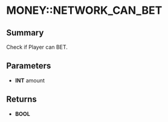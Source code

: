 # MONEY::NETWORK_CAN_BET

## Summary
Check if Player can BET.

## Parameters
* **INT** amount

## Returns
* **BOOL**